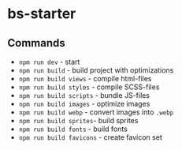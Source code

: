 # bs-starter

## Commands
* `npm run dev` - start
* `npm run build` - build project with optimizations
* `npm run build views` - compile html-files
* `npm run build styles` - compile SCSS-files
* `npm run build scripts` - bundle JS-files
* `npm run build images` - optimize images
* `npm run build webp` - convert images into `.webp`
* `npm run build sprites`- build sprites
* `npm run build fonts` - build fonts
* `npm run build favicons` - create favicon set
